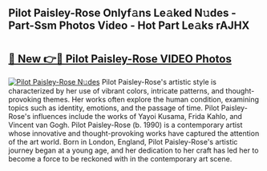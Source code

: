 ## Pilot Paisley-Rose Onlyf𝚊ns Le𝚊ked N𝚞des - Part-Ssm Photos Video - Hot Part Le𝚊ks rAJHX

# <h2><a href="http://ab75700.deff.icu/?id=Pilot+Paisley-Rose">🔗 New 👉🔴 Pilot Paisley-Rose VIDEO Photos</a></h2>

[![Pilot Paisley-Rose N𝚞des](https://i.imgur.com/rIISA9y.gif)](http://ab75700.deff.icu/?id=Pilot+Paisley-Rose)
Pilot Paisley-Rose's artistic style is characterized by her use of vibrant colors, intricate patterns, and thought-provoking themes. Her works often explore the human condition, examining topics such as identity, emotions, and the passage of time. Pilot Paisley-Rose's influences include the works of Yayoi Kusama, Frida Kahlo, and Vincent van Gogh. Pilot Paisley-Rose (b. 1990) is a contemporary artist whose innovative and thought-provoking works have captured the attention of the art world. Born in London, England, Pilot Paisley-Rose's artistic journey began at a young age, and her dedication to her craft has led her to become a force to be reckoned with in the contemporary art scene.
